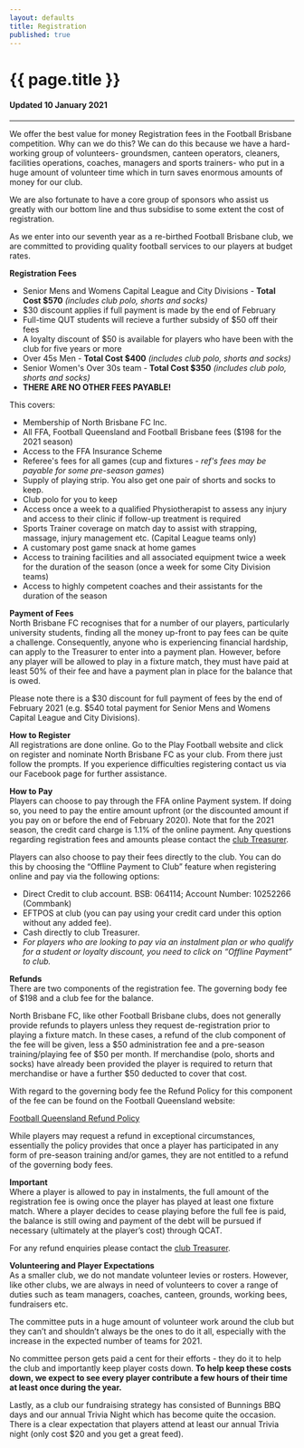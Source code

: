 ```yaml
---
layout: defaults
title: Registration
published: true
---
```


<div class="container">
  <div class="row top-buffer">
    <div class="col">
      <h1 class="text-center">{{ page.title }}</h1>
      <h4 class="text-center">Updated 10 January 2021</h4>
    </div>
  </div>
  <hr>
  <div class="row">
    <div class="col-md-8 offset-md-2 text-justify">
<section id="Registration" markdown="1">
We offer the best value for money Registration fees in the Football Brisbane competition. Why can we do this? We can do this because we have a hard-working group of volunteers- groundsmen, canteen operators, cleaners, facilities operations, coaches, managers and sports trainers- who put in a huge amount of volunteer time which in turn saves enormous amounts of money for our club.  

We are also fortunate to have a core group of sponsors who assist us greatly with our bottom line and thus subsidise to some extent the cost of registration. 

As we enter into our seventh year as a re-birthed Football Brisbane club, we are committed to providing quality football services to our players at budget rates.  

__Registration Fees__  
* Senior Mens and Womens Capital League and City Divisions - __Total Cost $570__ *(includes club polo, shorts and socks)* 
* $30 discount applies if full payment is made by the end of February
* Full-time QUT students will recieve a further subsidy of $50 off their fees
* A loyalty discount of $50 is available for players who have been with the club for five years or more  
* Over 45s Men - __Total Cost $400__ *(includes club polo, shorts and socks)*
* Senior Women's Over 30s team - __Total Cost $350__ *(includes club polo, shorts and socks)*  
* __THERE ARE NO OTHER FEES PAYABLE!__   

This covers:
* Membership of North Brisbane FC Inc.
* All FFA, Football Queensland and Football Brisbane fees ($198 for the 2021 season)
* Access to the FFA Insurance Scheme
* Referee's fees for all games (cup and fixtures - _ref's fees may be payable for some pre-season games_)
* Supply of playing strip. You also get one pair of shorts and socks to keep.
* Club polo for you to keep 
* Access once a week to a qualified Physiotherapist to assess any injury and access to their clinic if follow-up treatment is required
* Sports Trainer coverage on match day to assist with strapping, massage, injury management etc. (Capital League teams only)
* A customary post game snack at home games
* Access to training facilities and all associated equipment twice a week for the duration of the season (once a week for some City Division teams)
* Access to highly competent coaches and their assistants for the duration of the season


__Payment of Fees__  
North Brisbane FC recognises that for a number of our players, particularly university students, finding all the money up-front to pay fees can be quite a challenge. Consequently, anyone who is experiencing financial hardship, can apply to the Treasurer to enter into a payment plan. However, before any player will be allowed to play in a fixture match, they must have paid at least 50% of their fee and have a payment plan in place for the balance that is owed.  

Please note there is a $30 discount for full payment of fees by the end of February 2021 (e.g. $540 total payment for Senior Mens and Womens Capital League and City Divisions).  

__How to Register__  
All registrations are done online. Go to the Play Football website and click on register and nominate North Brisbane FC as your club. From there just follow the prompts. If you experience difficulties registering contact us via our Facebook page for further assistance.  

__How to Pay__  
Players can choose to pay through the FFA online Payment system. If doing so, you need to pay the entire amount upfront (or the discounted amount if you pay on or before the end of February 2020). Note that for the 2021 season, the credit card charge is 1.1% of the online payment. Any questions regarding registration fees and amounts please contact the [club Treasurer](../about/committee).  

Players can also choose to pay their fees directly to the club. You can do this by choosing the “Offline Payment to Club” feature when registering online and pay via the following options:  
* Direct Credit to club account. BSB: 064114; Account Number: 10252266 (Commbank)
* EFTPOS at club (you can pay using your credit card under this option without any added fee).
* Cash directly to club Treasurer.  
* _For players who are looking to pay via an instalment plan or who qualify for a student or loyalty discount, you need to click on “Offline Payment” to club._  

__Refunds__  
There are two components of the registration fee. The governing body fee of $198 and a club fee for the balance.  

North Brisbane FC, like other Football Brisbane clubs, does not generally provide refunds to players unless they request de-registration prior to playing a fixture match. In these cases, a refund of the club component of the fee will be given, less a $50 administration fee and a pre-season training/playing fee of $50 per month. If merchandise (polo, shorts and socks) have already been provided the player is required to return that merchandise or have a further $50 deducted to cover that cost.  

With regard to the governing body fee the Refund Policy for this component of the fee can be found on the Football Queensland website:

[Football Queensland Refund Policy](https://footballqueensland.com.au/wp-content/uploads/2020/03/FQ-Refund-Policy-2020.pdf)

While players may request a refund in exceptional circumstances, essentially the policy provides that once a player has participated in any form of pre-season training and/or games, they are not entitled to a refund of the governing body fees.  

__Important__  
Where a player is allowed to pay in instalments, the full amount of the registration fee is owing once the player has played at least one fixture match. Where a player decides to cease playing before the full fee is paid, the balance is still owing and payment of the debt will be pursued if necessary (ultimately at the player’s cost) through QCAT.
  
For any refund enquiries please contact the [club Treasurer](../about/committee).
  

__Volunteering and Player Expectations__  
As a smaller club, we do not mandate volunteer levies or rosters.
However, like other clubs, we are always in need of volunteers to cover a range of duties such as team managers, coaches, canteen, grounds, working bees, fundraisers etc.  

The committee puts in a huge amount of volunteer work around the club but they can’t and shouldn’t always be the ones to do it all, especially with the increase in the expected number of teams for 2021.

No committee person gets paid a cent for their efforts - they do it to help the club and importantly keep player costs down. __To help keep these costs down, we expect to see every player contribute a few hours of their time at least once during the year.__  

Lastly, as a club our fundraising strategy has consisted of Bunnings BBQ days and our annual Trivia Night which has become quite the occasion. There is a clear expectation that players attend at least our annual Trivia night (only cost $20 and you get a great feed).  
</section>
    </div>
  </div>
</div>
